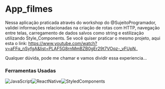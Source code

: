 # App_filmes
Nessa aplicação praticada através do workshop do @SujeitoProgramador, validei informações relacionadas na criação de rotas com HTTP, navegação entre telas,
carregamento de dados salvos como string e estilização utilizando Style_Components. 
Se você quiser praticar o mesmo projeto, aqui esta o link: https://www.youtube.com/watch?v=aFFq_nSyfgA&list=PLAF5G8rnMmBZB0gEr29t7VOqz-_vFUpN_ 

Qualquer dúvida, pode me chamar e vamos dividir essa experiencia... 


### **Ferramentas Usadas**

<img src="https://img.shields.io/badge/JavaScript-F7DF1E?style=for-the-badge&logo=javascript&logoColor=black" alt="JavaScript"><img src="https://img.shields.io/badge/React_Native-20232A?style=for-the-badge&logo=react&logoColor=61DAFB" alt="ReactNative"><img src="https://img.shields.io/badge/styled--components-DB7093?style=for-the-badge&logo=styled-components&logoColor=white" alt="StyledComponents">
